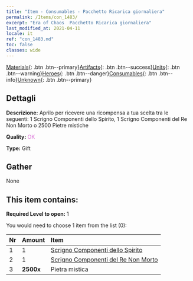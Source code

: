 ```yaml
---
title: "Item - Consumables - Pacchetto Ricarica giornaliera"
permalink: /Items/con_1483/
excerpt: "Era of Chaos  Pacchetto Ricarica giornaliera"
last_modified_at: 2021-04-11
locale: it
ref: "con_1483.md"
toc: false
classes: wide
---
```

 [Materials](/it/Items/){: .btn .btn--primary}[Artifacts](/it/Items/Artifacts/){: .btn .btn--success}[Units](/it/Items/Units/){: .btn .btn--warning}[Heroes](/it/Items/Heroes/){: .btn .btn--danger}[Consumables](/it/Items/Consumables/){: .btn .btn--info}[Unknown](/it/Items/Unknown/){: .btn .btn--primary}

## Dettagli
 **Descrizione:** Aprilo per ricevere una ricompensa a tua scelta tra le seguenti: 1 Scrigno Componenti dello Spirito, 1 Scrigno Componenti del Re Non Morto o 2500 Pietre mistiche

 **Quality:** <span style="color: #DA70D6">OK</span>

 **Type:** Gift

## Gather

  None

## This item contains:

 **Required Level to open:** 1

 You would need to choose 1 item from the list (0):

  | Nr | Amount |     Item    |
  |:---|:-------|:------------|
  | 1 | 1 | [Scrigno Componenti dello Spirito](/it/Items/con_1339/) | 
  | 2 | 1 | [Scrigno Componenti del Re Non Morto](/it/Items/con_1340/) | 
  | 3 |  **2500x** | Pietra mistica |  | 
